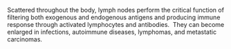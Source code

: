 Scattered throughout the body, lymph nodes perform the critical function of filtering both exogenous and endogenous antigens and producing immune response through activated lymphocytes and antibodies.  They can become enlarged in infections, autoimmune diseases, lymphomas, and metastatic carcinomas.